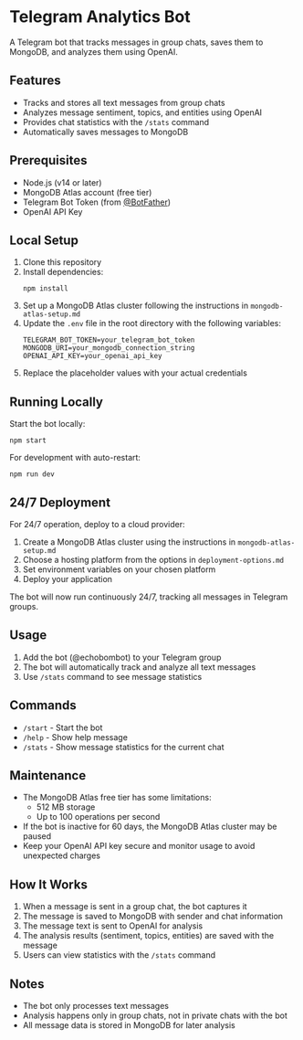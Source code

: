 # Telegram Analytics Bot

A Telegram bot that tracks messages in group chats, saves them to MongoDB, and analyzes them using OpenAI.

## Features

- Tracks and stores all text messages from group chats
- Analyzes message sentiment, topics, and entities using OpenAI
- Provides chat statistics with the `/stats` command
- Automatically saves messages to MongoDB

## Prerequisites

- Node.js (v14 or later)
- MongoDB Atlas account (free tier)
- Telegram Bot Token (from [@BotFather](https://t.me/botfather))
- OpenAI API Key

## Local Setup

1. Clone this repository
2. Install dependencies:
   ```
   npm install
   ```
3. Set up a MongoDB Atlas cluster following the instructions in `mongodb-atlas-setup.md`
4. Update the `.env` file in the root directory with the following variables:
   ```
   TELEGRAM_BOT_TOKEN=your_telegram_bot_token
   MONGODB_URI=your_mongodb_connection_string
   OPENAI_API_KEY=your_openai_api_key
   ```
5. Replace the placeholder values with your actual credentials

## Running Locally

Start the bot locally:
```
npm start
```

For development with auto-restart:
```
npm run dev
```

## 24/7 Deployment

For 24/7 operation, deploy to a cloud provider:

1. Create a MongoDB Atlas cluster using the instructions in `mongodb-atlas-setup.md`
2. Choose a hosting platform from the options in `deployment-options.md`
3. Set environment variables on your chosen platform
4. Deploy your application

The bot will now run continuously 24/7, tracking all messages in Telegram groups.

## Usage

1. Add the bot (@echobombot) to your Telegram group
2. The bot will automatically track and analyze all text messages
3. Use `/stats` command to see message statistics

## Commands

- `/start` - Start the bot
- `/help` - Show help message
- `/stats` - Show message statistics for the current chat

## Maintenance

- The MongoDB Atlas free tier has some limitations:
  - 512 MB storage
  - Up to 100 operations per second
- If the bot is inactive for 60 days, the MongoDB Atlas cluster may be paused
- Keep your OpenAI API key secure and monitor usage to avoid unexpected charges

## How It Works

1. When a message is sent in a group chat, the bot captures it
2. The message is saved to MongoDB with sender and chat information
3. The message text is sent to OpenAI for analysis
4. The analysis results (sentiment, topics, entities) are saved with the message
5. Users can view statistics with the `/stats` command

## Notes

- The bot only processes text messages
- Analysis happens only in group chats, not in private chats with the bot
- All message data is stored in MongoDB for later analysis 